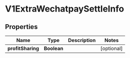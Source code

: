 
# V1ExtraWechatpaySettleInfo

## Properties
Name | Type | Description | Notes
------------ | ------------- | ------------- | -------------
**profitSharing** | **Boolean** |  |  [optional]



